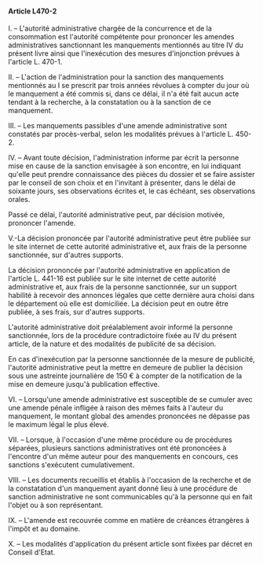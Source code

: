 #### Article L470-2

I. – L'autorité administrative chargée de la concurrence et de la consommation est l'autorité compétente pour prononcer les amendes administratives sanctionnant les manquements mentionnés au titre IV du présent livre ainsi que l'inexécution des mesures d'injonction prévues à l'article L. 470-1.

II. – L'action de l'administration pour la sanction des manquements mentionnés au I se prescrit par trois années révolues à compter du jour où le manquement a été commis si, dans ce délai, il n'a été fait aucun acte tendant à la recherche, à la constatation ou à la sanction de ce manquement.

III. – Les manquements passibles d'une amende administrative sont constatés par procès-verbal, selon les modalités prévues à l'article L. 450-2.

IV. – Avant toute décision, l'administration informe par écrit la personne mise en cause de la sanction envisagée à son encontre, en lui indiquant qu'elle peut prendre connaissance des pièces du dossier et se faire assister par le conseil de son choix et en l'invitant à présenter, dans le délai de soixante jours, ses observations écrites et, le cas échéant, ses observations orales.

Passé ce délai, l'autorité administrative peut, par décision motivée, prononcer l'amende.

V.-La décision prononcée par l'autorité administrative peut être publiée sur le site internet de cette autorité administrative et, aux frais de la personne sanctionnée, sur d'autres supports.

La décision prononcée par l'autorité administrative en application de l'article L. 441-16 est publiée sur le site internet de cette autorité administrative et, aux frais de la personne sanctionnée, sur un support habilité à recevoir des annonces légales que cette dernière aura choisi dans le département où elle est domiciliée. La décision peut en outre être publiée, à ses frais, sur d'autres supports.

L'autorité administrative doit préalablement avoir informé la personne sanctionnée, lors de la procédure contradictoire fixée au IV du présent article, de la nature et des modalités de publicité de sa décision.

En cas d'inexécution par la personne sanctionnée de la mesure de publicité, l'autorité administrative peut la mettre en demeure de publier la décision sous une astreinte journalière de 150 € à compter de la notification de la mise en demeure jusqu'à publication effective.

VI. – Lorsqu'une amende administrative est susceptible de se cumuler avec une amende pénale infligée à raison des mêmes faits à l'auteur du manquement, le montant global des amendes prononcées ne dépasse pas le maximum légal le plus élevé.

VII. – Lorsque, à l'occasion d'une même procédure ou de procédures séparées, plusieurs sanctions administratives ont été prononcées à l'encontre d'un même auteur pour des manquements en concours, ces sanctions s'exécutent cumulativement.

VIII. – Les documents recueillis et établis à l'occasion de la recherche et de la constatation d'un manquement ayant donné lieu à une procédure de sanction administrative ne sont communicables qu'à la personne qui en fait l'objet ou à son représentant.

IX. – L'amende est recouvrée comme en matière de créances étrangères à l'impôt et au domaine.

X. – Les modalités d'application du présent article sont fixées par décret en Conseil d'Etat.

